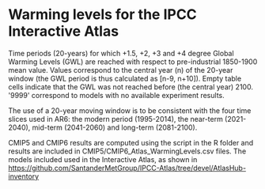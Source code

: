 ﻿# Warming levels for the IPCC Interactive Atlas

Time periods (20-years) for which +1.5, +2, +3 and +4 degree Global Warming Levels (GWL) are reached with respect to pre-industrial 1850-1900 mean value. Values correspond to the central year (n) of the 20-year window (the GWL period is thus calculated as [n-9, n+10]). Empty table cells indicate that the GWL was not reached before (the central year) 2100. '9999' correspond to models with no available experiment results.

The use of a 20-year moving window is to be consistent with the four time slices used in AR6: the modern period (1995-2014), the near-term (2021-2040), mid-term (2041-2060) and long-term (2081-2100). 

CMIP5 and CMIP6 results are computed using the script in the R folder and results are included in CMIP5/CMIP6_Atlas_WarmingLevels.csv files. The models included used in the Interactive Atlas, as shown in 
https://github.com/SantanderMetGroup/IPCC-Atlas/tree/devel/AtlasHub-inventory

